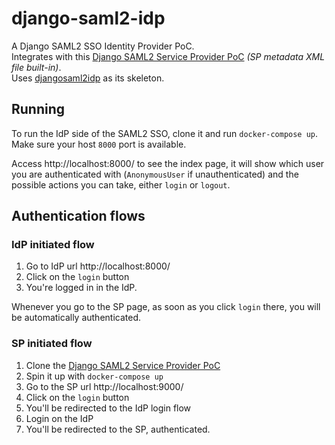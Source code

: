 # django-saml2-idp

A Django SAML2 SSO Identity Provider PoC.  
Integrates with this [Django SAML2 Service Provider PoC](https://github.com/ramonsaraiva/django-saml2-sp) _(SP metadata XML file built-in)_.  
Uses [djangosaml2idp](https://github.com/OTA-Insight/djangosaml2idp) as its skeleton.

## Running

To run the IdP side of the SAML2 SSO, clone it and run `docker-compose up`.  
Make sure your host `8000` port is available.

Access http://localhost:8000/ to see the index page, it will show which user you are authenticated with (`AnonymousUser` if unauthenticated) and the possible actions you can take, either `login` or `logout`.

## Authentication flows

### IdP initiated flow
1. Go to IdP url http://localhost:8000/
2. Click on the `login` button
3. You're logged in in the IdP.

Whenever you go to the SP page, as soon as you click `login` there, you will be automatically authenticated.

### SP initiated flow
1. Clone the [Django SAML2 Service Provider PoC](https://github.com/ramonsaraiva/django-saml2-sp)
2. Spin it up with `docker-compose up`
3. Go to the SP url http://localhost:9000/
4. Click on the `login` button
5. You'll be redirected to the IdP login flow
6. Login on the IdP
7. You'll be redirected to the SP, authenticated.

